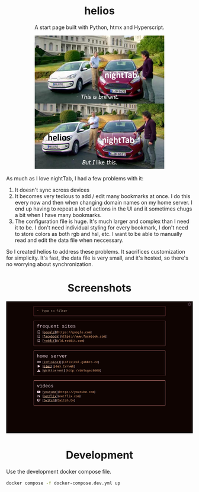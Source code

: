 <div align="center">

  # helios

A start page built with Python, htmx and Hyperscript.

<img src="./nighttab.jpg" width="350">


</div>

As much as I love nightTab, I had a few problems with it:

1. It doesn't sync across devices
2. It becomes very tedious to add / edit many bookmarks at once. I do this every now and then when changing domain names on my home server. I end up having to repeat a lot of actions in the UI and it sometimes chugs a bit when I have many bookmarks.
3. The configuration file is huge. It's much larger and complex than I need it to be. I don't need individual styling for every bookmark, I don't need to store colors as both rgb and hsl, etc. I want to be able to manually read and edit the data file when neccessary.

So I created helios to address these problems. It sacrifices customization for simplicity. It's fast, the data file is very small, and it's hosted, so there's no worrying about synchronization. 

<div align="center">
  
# Screenshots

![](./screenshot1.jpg)

</div>

<div align="center">

# Development

</div>

Use the development docker compose file.

```bash
docker compose -f docker-compose.dev.yml up
```
